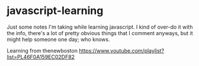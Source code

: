 # javascript-learning

Just some notes I'm taking while learning javascript. I kind of over-do it with the info, there's a lot of pretty obvious things that I comment anyways, but it might help someone one day; who knows.

Learning from thenewboston https://www.youtube.com/playlist?list=PL46F0A159EC02DF82
